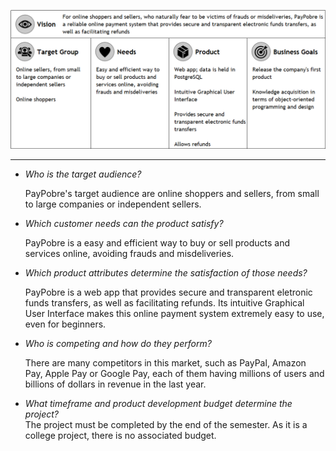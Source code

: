 ![image](uploads/344b9ae5add5f909c63f84afda1d747c/image.png)

---

- _Who is the target audience?_

  PayPobre's target audience are online shoppers and sellers, from small to large companies or independent sellers.
- _Which customer needs can the product satisfy?_

  PayPobre is a easy and efficient way to buy or sell products and services online, avoiding frauds and misdeliveries.
- _Which product attributes determine the satisfaction of those needs?_

  PayPobre is a web app that provides secure and transparent eletronic funds transfers, as well as facilitating refunds. Its intuitive Graphical User Interface makes this online payment system extremely easy to use, even for beginners.
- _Who is competing and how do they perform?_

  There are many competitors in this market, such as PayPal, Amazon Pay, Apple Pay or Google Pay, each of them having millions of users and billions of dollars in revenue in the last year.
- _What timeframe and product development budget determine the project?_\
  <span dir="">The project must be completed by the end of the semester. As it is a</span> college<span dir=""> project, there is no associated budget.</span>